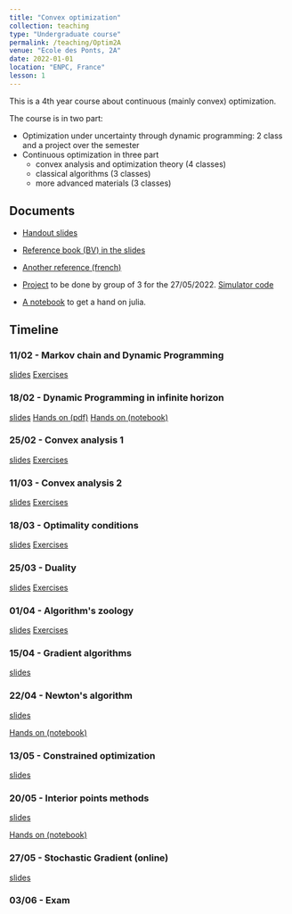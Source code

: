 ```yaml
---
title: "Convex optimization"
collection: teaching
type: "Undergraduate course"
permalink: /teaching/Optim2A
venue: "Ecole des Ponts, 2A"
date: 2022-01-01
location: "ENPC, France"
lesson: 1
---
```


This is a 4th year course about continuous (mainly convex) optimization.

The course is in two part:

- Optimization under uncertainty through dynamic programming: 2 class and a project over the semester
- Continuous optimization in three part
  - convex analysis and optimization theory (4 classes)
  - classical algorithms (3 classes)
  - more advanced materials (3 classes)

## Documents

- [Handout slides](../files/teaching/2A-opti/handout-2A-OC.pdf) 
- [Reference book (BV) in the slides](https://web.stanford.edu/~boyd/cvxbook/)
- [Another reference (french)](https://hal.archives-ouvertes.fr/hal-03347060)

- [Project](../files/teaching/2A-opti/TP/Projet2022.pdf) to be done by group of 3 for the 27/05/2022. [Simulator code](../files/teaching/2A-opti/TP/zombies_simulator.jl)
- [A notebook](../files/teaching/2A-opti/TP/JuMPcrashcourse.ipynb) to get a hand on julia.

## Timeline

### 11/02 - Markov chain and Dynamic Programming

[slides](../files/teaching/2A-opti/slides/1-DynamicProgramming.pdf)
[Exercises](../files/teaching/2A-opti/TD/1-MDP.pdf)

### 18/02 - Dynamic Programming in infinite horizon

[slides](../files/teaching/2A-opti/slides/1-DynamicProgramming.pdf)
[Hands on (pdf)](../files/teaching/2A-opti/TP/Dice-trade.pdf)
[Hands on (notebook)](../files/teaching/2A-opti/TP/TP_Dice_Trading.ipynb)

### 25/02 - Convex analysis 1

[slides](../files/teaching/2A-opti/slides/2-Convex.pdf)
[Exercises](../files/teaching/2A-opti/TD/2-Convexity-ex.pdf)

### 11/03 - Convex analysis 2

[slides](../files/teaching/2A-opti/slides/2-Convex.pdf)
[Exercises](../files/teaching/2A-opti/TD/2-Convexity-ex.pdf)

### 18/03 - Optimality conditions

[slides](../files/teaching/2A-opti/slides/3-OptimalityConditions.pdf)
[Exercises](../files/teaching/2A-opti/TD/3-OptimalityConditions.pdf)

### 25/03 - Duality

[slides](../files/teaching/2A-opti/slides/4-duality.pdf)
[Exercises](../files/teaching/2A-opti/TD/4-Duality.pdf)

### 01/04 - Algorithm's zoology

[slides](../files/teaching/2A-opti/slides/5-Algorithm.pdf)
[Exercises](../files/teaching/2A-opti/TD/5-Algorithms.pdf)

### 15/04 - Gradient algorithms

[slides](../files/teaching/2A-opti/slides/6-Gradient.pdf)

### 22/04 - Newton's algorithm

[slides](../files/teaching/2A-opti/slides/7-Newton.pdf)

[Hands on (notebook)](../files/teaching/2A-opti/TP/Gradient_methods_student.ipynb)

### 13/05 - Constrained optimization

[slides](../files/teaching/2A-opti/slides/8-Constrained.pdf)

### 20/05 - Interior points methods

[slides](../files/teaching/2A-opti/slides/9-IPM.pdf)

[Hands on (notebook)](../files/teaching/2A-opti/TP/IPM.ipynb)

### 27/05 - Stochastic Gradient (online)

[slides](../files/teaching/2A-opti/slides/10-SG.pdf)

### 03/06 - Exam
